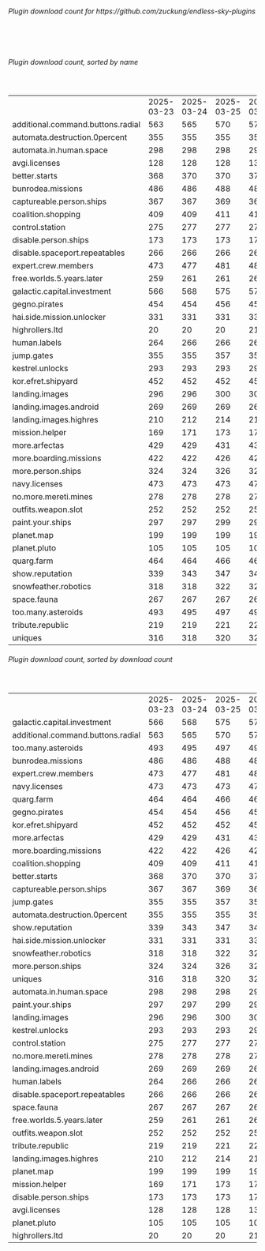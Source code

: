 <h6>Plugin download count for https://github.com/zuckung/endless-sky-plugins</h6><br>
<br>
<h6>Plugin download count, sorted by name</h6><sub><sup><br>
<table>
	<tr>
		<td></td>
		<td>2025-03-23</td>
		<td>2025-03-24</td>
		<td>2025-03-25</td>
		<td>2025-03-26</td>
		<td>2025-03-27</td>
		<td>2025-03-28</td>
		<td>2025-03-29</td>
		<td>today +</td>
	</tr>
	<tr>
		<td>additional.command.buttons.radial</td>
		<td>563</td>
		<td>565</td>
		<td>570</td>
		<td>575</td>
		<td>575</td>
		<td>577</td>
		<td>578</td>
		<td>+ 1</td>
	</tr>
	<tr>
		<td>automata.destruction.0percent</td>
		<td>355</td>
		<td>355</td>
		<td>355</td>
		<td>355</td>
		<td>357</td>
		<td>359</td>
		<td>367</td>
		<td>+ 8</td>
	</tr>
	<tr>
		<td>automata.in.human.space</td>
		<td>298</td>
		<td>298</td>
		<td>298</td>
		<td>298</td>
		<td>298</td>
		<td>298</td>
		<td>307</td>
		<td>+ 9</td>
	</tr>
	<tr>
		<td>avgi.licenses</td>
		<td>128</td>
		<td>128</td>
		<td>128</td>
		<td>132</td>
		<td>132</td>
		<td>132</td>
		<td>136</td>
		<td>+ 4</td>
	</tr>
	<tr>
		<td>better.starts</td>
		<td>368</td>
		<td>370</td>
		<td>370</td>
		<td>370</td>
		<td>370</td>
		<td>370</td>
		<td>380</td>
		<td>+ 10</td>
	</tr>
	<tr>
		<td>bunrodea.missions</td>
		<td>486</td>
		<td>486</td>
		<td>488</td>
		<td>489</td>
		<td>490</td>
		<td>490</td>
		<td>496</td>
		<td>+ 6</td>
	</tr>
	<tr>
		<td>captureable.person.ships</td>
		<td>367</td>
		<td>367</td>
		<td>369</td>
		<td>369</td>
		<td>369</td>
		<td>369</td>
		<td>371</td>
		<td>+ 2</td>
	</tr>
	<tr>
		<td>coalition.shopping</td>
		<td>409</td>
		<td>409</td>
		<td>411</td>
		<td>411</td>
		<td>411</td>
		<td>411</td>
		<td>415</td>
		<td>+ 4</td>
	</tr>
	<tr>
		<td>control.station</td>
		<td>275</td>
		<td>277</td>
		<td>277</td>
		<td>277</td>
		<td>277</td>
		<td>277</td>
		<td>280</td>
		<td>+ 3</td>
	</tr>
	<tr>
		<td>disable.person.ships</td>
		<td>173</td>
		<td>173</td>
		<td>173</td>
		<td>173</td>
		<td>175</td>
		<td>175</td>
		<td>176</td>
		<td>+ 1</td>
	</tr>
	<tr>
		<td>disable.spaceport.repeatables</td>
		<td>266</td>
		<td>266</td>
		<td>266</td>
		<td>266</td>
		<td>266</td>
		<td>266</td>
		<td>269</td>
		<td>+ 3</td>
	</tr>
	<tr>
		<td>expert.crew.members</td>
		<td>473</td>
		<td>477</td>
		<td>481</td>
		<td>482</td>
		<td>482</td>
		<td>484</td>
		<td>489</td>
		<td>+ 5</td>
	</tr>
	<tr>
		<td>free.worlds.5.years.later</td>
		<td>259</td>
		<td>261</td>
		<td>261</td>
		<td>261</td>
		<td>261</td>
		<td>261</td>
		<td>262</td>
		<td>+ 1</td>
	</tr>
	<tr>
		<td>galactic.capital.investment</td>
		<td>566</td>
		<td>568</td>
		<td>575</td>
		<td>576</td>
		<td>576</td>
		<td>580</td>
		<td>587</td>
		<td>+ 7</td>
	</tr>
	<tr>
		<td>gegno.pirates</td>
		<td>454</td>
		<td>454</td>
		<td>456</td>
		<td>457</td>
		<td>459</td>
		<td>459</td>
		<td>465</td>
		<td>+ 6</td>
	</tr>
	<tr>
		<td>hai.side.mission.unlocker</td>
		<td>331</td>
		<td>331</td>
		<td>331</td>
		<td>333</td>
		<td>333</td>
		<td>335</td>
		<td>336</td>
		<td>+ 1</td>
	</tr>
	<tr>
		<td>highrollers.ltd</td>
		<td>20</td>
		<td>20</td>
		<td>20</td>
		<td>21</td>
		<td>21</td>
		<td>21</td>
		<td>24</td>
		<td>+ 3</td>
	</tr>
	<tr>
		<td>human.labels</td>
		<td>264</td>
		<td>266</td>
		<td>266</td>
		<td>267</td>
		<td>267</td>
		<td>267</td>
		<td>270</td>
		<td>+ 3</td>
	</tr>
	<tr>
		<td>jump.gates</td>
		<td>355</td>
		<td>355</td>
		<td>357</td>
		<td>358</td>
		<td>360</td>
		<td>360</td>
		<td>368</td>
		<td>+ 8</td>
	</tr>
	<tr>
		<td>kestrel.unlocks</td>
		<td>293</td>
		<td>293</td>
		<td>293</td>
		<td>293</td>
		<td>293</td>
		<td>293</td>
		<td>297</td>
		<td>+ 4</td>
	</tr>
	<tr>
		<td>kor.efret.shipyard</td>
		<td>452</td>
		<td>452</td>
		<td>452</td>
		<td>452</td>
		<td>452</td>
		<td>452</td>
		<td>458</td>
		<td>+ 6</td>
	</tr>
	<tr>
		<td>landing.images</td>
		<td>296</td>
		<td>296</td>
		<td>300</td>
		<td>300</td>
		<td>300</td>
		<td>300</td>
		<td>301</td>
		<td>+ 1</td>
	</tr>
	<tr>
		<td>landing.images.android</td>
		<td>269</td>
		<td>269</td>
		<td>269</td>
		<td>269</td>
		<td>269</td>
		<td>269</td>
		<td>270</td>
		<td>+ 1</td>
	</tr>
	<tr>
		<td>landing.images.highres</td>
		<td>210</td>
		<td>212</td>
		<td>214</td>
		<td>214</td>
		<td>214</td>
		<td>214</td>
		<td>217</td>
		<td>+ 3</td>
	</tr>
	<tr>
		<td>mission.helper</td>
		<td>169</td>
		<td>171</td>
		<td>173</td>
		<td>174</td>
		<td>174</td>
		<td>178</td>
		<td>183</td>
		<td>+ 5</td>
	</tr>
	<tr>
		<td>more.arfectas</td>
		<td>429</td>
		<td>429</td>
		<td>431</td>
		<td>431</td>
		<td>431</td>
		<td>433</td>
		<td>439</td>
		<td>+ 6</td>
	</tr>
	<tr>
		<td>more.boarding.missions</td>
		<td>422</td>
		<td>422</td>
		<td>426</td>
		<td>427</td>
		<td>427</td>
		<td>427</td>
		<td>430</td>
		<td>+ 3</td>
	</tr>
	<tr>
		<td>more.person.ships</td>
		<td>324</td>
		<td>324</td>
		<td>326</td>
		<td>326</td>
		<td>326</td>
		<td>326</td>
		<td>329</td>
		<td>+ 3</td>
	</tr>
	<tr>
		<td>navy.licenses</td>
		<td>473</td>
		<td>473</td>
		<td>473</td>
		<td>474</td>
		<td>478</td>
		<td>478</td>
		<td>485</td>
		<td>+ 7</td>
	</tr>
	<tr>
		<td>no.more.mereti.mines</td>
		<td>278</td>
		<td>278</td>
		<td>278</td>
		<td>278</td>
		<td>278</td>
		<td>278</td>
		<td>279</td>
		<td>+ 1</td>
	</tr>
	<tr>
		<td>outfits.weapon.slot</td>
		<td>252</td>
		<td>252</td>
		<td>252</td>
		<td>252</td>
		<td>252</td>
		<td>252</td>
		<td>258</td>
		<td>+ 6</td>
	</tr>
	<tr>
		<td>paint.your.ships</td>
		<td>297</td>
		<td>297</td>
		<td>299</td>
		<td>299</td>
		<td>301</td>
		<td>303</td>
		<td>306</td>
		<td>+ 3</td>
	</tr>
	<tr>
		<td>planet.map</td>
		<td>199</td>
		<td>199</td>
		<td>199</td>
		<td>199</td>
		<td>199</td>
		<td>199</td>
		<td>202</td>
		<td>+ 3</td>
	</tr>
	<tr>
		<td>planet.pluto</td>
		<td>105</td>
		<td>105</td>
		<td>105</td>
		<td>105</td>
		<td>105</td>
		<td>105</td>
		<td>106</td>
		<td>+ 1</td>
	</tr>
	<tr>
		<td>quarg.farm</td>
		<td>464</td>
		<td>464</td>
		<td>466</td>
		<td>466</td>
		<td>466</td>
		<td>466</td>
		<td>474</td>
		<td>+ 8</td>
	</tr>
	<tr>
		<td>show.reputation</td>
		<td>339</td>
		<td>343</td>
		<td>347</td>
		<td>347</td>
		<td>347</td>
		<td>347</td>
		<td>352</td>
		<td>+ 5</td>
	</tr>
	<tr>
		<td>snowfeather.robotics</td>
		<td>318</td>
		<td>318</td>
		<td>322</td>
		<td>322</td>
		<td>324</td>
		<td>324</td>
		<td>329</td>
		<td>+ 5</td>
	</tr>
	<tr>
		<td>space.fauna</td>
		<td>267</td>
		<td>267</td>
		<td>267</td>
		<td>267</td>
		<td>267</td>
		<td>267</td>
		<td>268</td>
		<td>+ 1</td>
	</tr>
	<tr>
		<td>too.many.asteroids</td>
		<td>493</td>
		<td>495</td>
		<td>497</td>
		<td>497</td>
		<td>497</td>
		<td>497</td>
		<td>503</td>
		<td>+ 6</td>
	</tr>
	<tr>
		<td>tribute.republic</td>
		<td>219</td>
		<td>219</td>
		<td>221</td>
		<td>221</td>
		<td>221</td>
		<td>221</td>
		<td>224</td>
		<td>+ 3</td>
	</tr>
	<tr>
		<td>uniques</td>
		<td>316</td>
		<td>318</td>
		<td>320</td>
		<td>320</td>
		<td>322</td>
		<td>322</td>
		<td>325</td>
		<td>+ 3</td>
	</tr>
</table>
</sub></sup>
<h6>Plugin download count, sorted by download count</h6><sub><sup><br>
<table>
	<tr>
		<td></td>
		<td>2025-03-23</td>
		<td>2025-03-24</td>
		<td>2025-03-25</td>
		<td>2025-03-26</td>
		<td>2025-03-27</td>
		<td>2025-03-28</td>
		<td>2025-03-29</td>
		<td>today +</td>
	</tr>
	<tr>
		<td>galactic.capital.investment</td>
		<td>566</td>
		<td>568</td>
		<td>575</td>
		<td>576</td>
		<td>576</td>
		<td>580</td>
		<td>587</td>
		<td>+ 7</td>
	</tr>
	<tr>
		<td>additional.command.buttons.radial</td>
		<td>563</td>
		<td>565</td>
		<td>570</td>
		<td>575</td>
		<td>575</td>
		<td>577</td>
		<td>578</td>
		<td>+ 1</td>
	</tr>
	<tr>
		<td>too.many.asteroids</td>
		<td>493</td>
		<td>495</td>
		<td>497</td>
		<td>497</td>
		<td>497</td>
		<td>497</td>
		<td>503</td>
		<td>+ 6</td>
	</tr>
	<tr>
		<td>bunrodea.missions</td>
		<td>486</td>
		<td>486</td>
		<td>488</td>
		<td>489</td>
		<td>490</td>
		<td>490</td>
		<td>496</td>
		<td>+ 6</td>
	</tr>
	<tr>
		<td>expert.crew.members</td>
		<td>473</td>
		<td>477</td>
		<td>481</td>
		<td>482</td>
		<td>482</td>
		<td>484</td>
		<td>489</td>
		<td>+ 5</td>
	</tr>
	<tr>
		<td>navy.licenses</td>
		<td>473</td>
		<td>473</td>
		<td>473</td>
		<td>474</td>
		<td>478</td>
		<td>478</td>
		<td>485</td>
		<td>+ 7</td>
	</tr>
	<tr>
		<td>quarg.farm</td>
		<td>464</td>
		<td>464</td>
		<td>466</td>
		<td>466</td>
		<td>466</td>
		<td>466</td>
		<td>474</td>
		<td>+ 8</td>
	</tr>
	<tr>
		<td>gegno.pirates</td>
		<td>454</td>
		<td>454</td>
		<td>456</td>
		<td>457</td>
		<td>459</td>
		<td>459</td>
		<td>465</td>
		<td>+ 6</td>
	</tr>
	<tr>
		<td>kor.efret.shipyard</td>
		<td>452</td>
		<td>452</td>
		<td>452</td>
		<td>452</td>
		<td>452</td>
		<td>452</td>
		<td>458</td>
		<td>+ 6</td>
	</tr>
	<tr>
		<td>more.arfectas</td>
		<td>429</td>
		<td>429</td>
		<td>431</td>
		<td>431</td>
		<td>431</td>
		<td>433</td>
		<td>439</td>
		<td>+ 6</td>
	</tr>
	<tr>
		<td>more.boarding.missions</td>
		<td>422</td>
		<td>422</td>
		<td>426</td>
		<td>427</td>
		<td>427</td>
		<td>427</td>
		<td>430</td>
		<td>+ 3</td>
	</tr>
	<tr>
		<td>coalition.shopping</td>
		<td>409</td>
		<td>409</td>
		<td>411</td>
		<td>411</td>
		<td>411</td>
		<td>411</td>
		<td>415</td>
		<td>+ 4</td>
	</tr>
	<tr>
		<td>better.starts</td>
		<td>368</td>
		<td>370</td>
		<td>370</td>
		<td>370</td>
		<td>370</td>
		<td>370</td>
		<td>380</td>
		<td>+ 10</td>
	</tr>
	<tr>
		<td>captureable.person.ships</td>
		<td>367</td>
		<td>367</td>
		<td>369</td>
		<td>369</td>
		<td>369</td>
		<td>369</td>
		<td>371</td>
		<td>+ 2</td>
	</tr>
	<tr>
		<td>jump.gates</td>
		<td>355</td>
		<td>355</td>
		<td>357</td>
		<td>358</td>
		<td>360</td>
		<td>360</td>
		<td>368</td>
		<td>+ 8</td>
	</tr>
	<tr>
		<td>automata.destruction.0percent</td>
		<td>355</td>
		<td>355</td>
		<td>355</td>
		<td>355</td>
		<td>357</td>
		<td>359</td>
		<td>367</td>
		<td>+ 8</td>
	</tr>
	<tr>
		<td>show.reputation</td>
		<td>339</td>
		<td>343</td>
		<td>347</td>
		<td>347</td>
		<td>347</td>
		<td>347</td>
		<td>352</td>
		<td>+ 5</td>
	</tr>
	<tr>
		<td>hai.side.mission.unlocker</td>
		<td>331</td>
		<td>331</td>
		<td>331</td>
		<td>333</td>
		<td>333</td>
		<td>335</td>
		<td>336</td>
		<td>+ 1</td>
	</tr>
	<tr>
		<td>snowfeather.robotics</td>
		<td>318</td>
		<td>318</td>
		<td>322</td>
		<td>322</td>
		<td>324</td>
		<td>324</td>
		<td>329</td>
		<td>+ 5</td>
	</tr>
	<tr>
		<td>more.person.ships</td>
		<td>324</td>
		<td>324</td>
		<td>326</td>
		<td>326</td>
		<td>326</td>
		<td>326</td>
		<td>329</td>
		<td>+ 3</td>
	</tr>
	<tr>
		<td>uniques</td>
		<td>316</td>
		<td>318</td>
		<td>320</td>
		<td>320</td>
		<td>322</td>
		<td>322</td>
		<td>325</td>
		<td>+ 3</td>
	</tr>
	<tr>
		<td>automata.in.human.space</td>
		<td>298</td>
		<td>298</td>
		<td>298</td>
		<td>298</td>
		<td>298</td>
		<td>298</td>
		<td>307</td>
		<td>+ 9</td>
	</tr>
	<tr>
		<td>paint.your.ships</td>
		<td>297</td>
		<td>297</td>
		<td>299</td>
		<td>299</td>
		<td>301</td>
		<td>303</td>
		<td>306</td>
		<td>+ 3</td>
	</tr>
	<tr>
		<td>landing.images</td>
		<td>296</td>
		<td>296</td>
		<td>300</td>
		<td>300</td>
		<td>300</td>
		<td>300</td>
		<td>301</td>
		<td>+ 1</td>
	</tr>
	<tr>
		<td>kestrel.unlocks</td>
		<td>293</td>
		<td>293</td>
		<td>293</td>
		<td>293</td>
		<td>293</td>
		<td>293</td>
		<td>297</td>
		<td>+ 4</td>
	</tr>
	<tr>
		<td>control.station</td>
		<td>275</td>
		<td>277</td>
		<td>277</td>
		<td>277</td>
		<td>277</td>
		<td>277</td>
		<td>280</td>
		<td>+ 3</td>
	</tr>
	<tr>
		<td>no.more.mereti.mines</td>
		<td>278</td>
		<td>278</td>
		<td>278</td>
		<td>278</td>
		<td>278</td>
		<td>278</td>
		<td>279</td>
		<td>+ 1</td>
	</tr>
	<tr>
		<td>landing.images.android</td>
		<td>269</td>
		<td>269</td>
		<td>269</td>
		<td>269</td>
		<td>269</td>
		<td>269</td>
		<td>270</td>
		<td>+ 1</td>
	</tr>
	<tr>
		<td>human.labels</td>
		<td>264</td>
		<td>266</td>
		<td>266</td>
		<td>267</td>
		<td>267</td>
		<td>267</td>
		<td>270</td>
		<td>+ 3</td>
	</tr>
	<tr>
		<td>disable.spaceport.repeatables</td>
		<td>266</td>
		<td>266</td>
		<td>266</td>
		<td>266</td>
		<td>266</td>
		<td>266</td>
		<td>269</td>
		<td>+ 3</td>
	</tr>
	<tr>
		<td>space.fauna</td>
		<td>267</td>
		<td>267</td>
		<td>267</td>
		<td>267</td>
		<td>267</td>
		<td>267</td>
		<td>268</td>
		<td>+ 1</td>
	</tr>
	<tr>
		<td>free.worlds.5.years.later</td>
		<td>259</td>
		<td>261</td>
		<td>261</td>
		<td>261</td>
		<td>261</td>
		<td>261</td>
		<td>262</td>
		<td>+ 1</td>
	</tr>
	<tr>
		<td>outfits.weapon.slot</td>
		<td>252</td>
		<td>252</td>
		<td>252</td>
		<td>252</td>
		<td>252</td>
		<td>252</td>
		<td>258</td>
		<td>+ 6</td>
	</tr>
	<tr>
		<td>tribute.republic</td>
		<td>219</td>
		<td>219</td>
		<td>221</td>
		<td>221</td>
		<td>221</td>
		<td>221</td>
		<td>224</td>
		<td>+ 3</td>
	</tr>
	<tr>
		<td>landing.images.highres</td>
		<td>210</td>
		<td>212</td>
		<td>214</td>
		<td>214</td>
		<td>214</td>
		<td>214</td>
		<td>217</td>
		<td>+ 3</td>
	</tr>
	<tr>
		<td>planet.map</td>
		<td>199</td>
		<td>199</td>
		<td>199</td>
		<td>199</td>
		<td>199</td>
		<td>199</td>
		<td>202</td>
		<td>+ 3</td>
	</tr>
	<tr>
		<td>mission.helper</td>
		<td>169</td>
		<td>171</td>
		<td>173</td>
		<td>174</td>
		<td>174</td>
		<td>178</td>
		<td>183</td>
		<td>+ 5</td>
	</tr>
	<tr>
		<td>disable.person.ships</td>
		<td>173</td>
		<td>173</td>
		<td>173</td>
		<td>173</td>
		<td>175</td>
		<td>175</td>
		<td>176</td>
		<td>+ 1</td>
	</tr>
	<tr>
		<td>avgi.licenses</td>
		<td>128</td>
		<td>128</td>
		<td>128</td>
		<td>132</td>
		<td>132</td>
		<td>132</td>
		<td>136</td>
		<td>+ 4</td>
	</tr>
	<tr>
		<td>planet.pluto</td>
		<td>105</td>
		<td>105</td>
		<td>105</td>
		<td>105</td>
		<td>105</td>
		<td>105</td>
		<td>106</td>
		<td>+ 1</td>
	</tr>
	<tr>
		<td>highrollers.ltd</td>
		<td>20</td>
		<td>20</td>
		<td>20</td>
		<td>21</td>
		<td>21</td>
		<td>21</td>
		<td>24</td>
		<td>+ 3</td>
	</tr>
</table>
</sub></sup>
